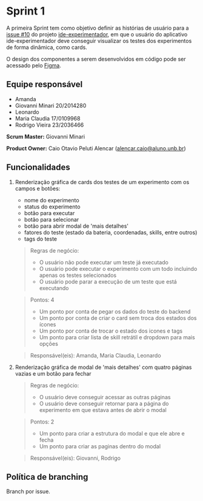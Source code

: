# Sprint 1

A primeira Sprint tem como objetivo definir as histórias de usuário para a [issue #10](https://github.com/EngSwCIC/ide-experimentador/issues/10) do projeto [ide-experimentador](https://github.com/EngSwCIC/ide-experimentador), em que o usuário do aplicativo ide-experimentador deve conseguir visualizar os testes dos experimentos de forma dinâmica, como cards.

O design dos componentes a serem desenvolvidos em código pode ser acessado pelo [Figma](https://www.figma.com/file/foPO4h8s3THREEZ0Pua1qZ/Untitled?type=design&node-id=1-2&mode=design&t=Ay3TD74TG27ZbrRp-0).

## Equipe responsável

- Amanda
- Giovanni Minari 20/2014280
- Leonardo
- Maria Claudia 17/0109968
- Rodrigo Vieira 23/2036466

**Scrum Master:** Giovanni Minari

**Product Owner:** Caio Otavio Peluti Alencar (alencar.caio@aluno.unb.br)

## Funcionalidades

1. Renderização gráfica de cards dos testes de um experimento com os campos e botões:

   - nome do experimento
   - status do experimento
   - botão para executar
   - botão para selecionar
   - botão para abrir modal de 'mais detalhes'
   - fatores do teste (estado da bateria, coordenadas, skills, entre outros)
   - tags do teste

   > Regras de negócio:
   >
   > - O usuário não pode executar um teste já executado
   > - O usuário pode executar o experimento com um todo incluindo apenas os testes selecionados
   > - O usuário pode parar a execução de um teste que está executando

   > Pontos: 4
   >
   > - Um ponto por conta de pegar os dados do teste do backend
   > - Um ponto por conta de criar o card sem troca dos estados dos ícones
   > - Um ponto por conta de trocar o estado dos icones e tags
   > - Um ponto para criar lista de skill retrátil e dropdown para mais opções

   > Responsável(eis): Amanda, Maria Claudia, Leonardo

2. Renderização gráfica de modal de 'mais detalhes' com quatro páginas vazias e um botão para fechar

   > Regras de negócio:
   >
   > - O usuário deve conseguir acessar as outras páginas
   > - O usuário deve conseguir retornar para a página do experimento em que estava antes de abrir o modal

   > Pontos: 2
   >
   > - Um ponto para criar a estrutura do modal e que ele abre e fecha
   > - Um ponto para criar as paginas dentro do modal

   > Responsável(eis): Giovanni, Rodrigo

## Política de branching

Branch por issue.
